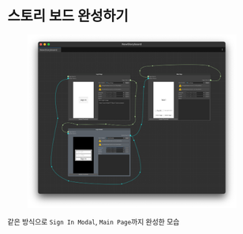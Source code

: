# 스토리 보드 완성하기

<figure><img src="../../../.gitbook/assets/Storyboard1 (1).png" alt=""><figcaption></figcaption></figure>

같은 방식으로 `Sign In Modal`, `Main Page`까지 완성한 모습
